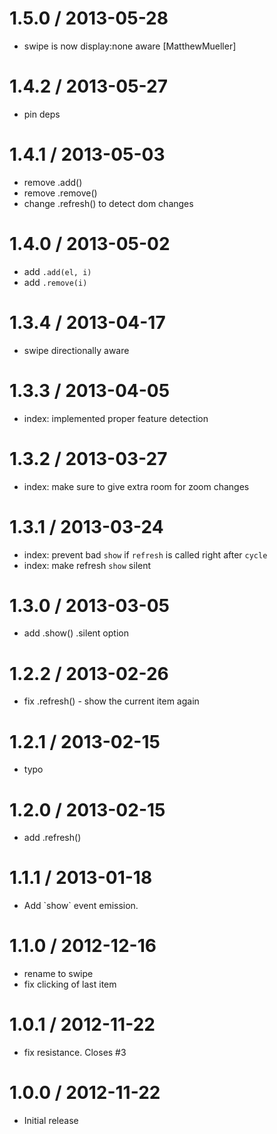 
1.5.0 / 2013-05-28
==================

  * swipe is now display:none aware [MatthewMueller]

1.4.2 / 2013-05-27 
==================

 * pin deps

1.4.1 / 2013-05-03 
==================

  * remove .add()
  * remove .remove()
  * change .refresh() to detect dom changes 

1.4.0 / 2013-05-02
==================

  * add `.add(el, i)`
  * add `.remove(i)`

1.3.4 / 2013-04-17
==================

  * swipe directionally aware

1.3.3 / 2013-04-05
==================

  * index: implemented proper feature detection

1.3.2 / 2013-03-27
==================

  * index: make sure to give extra room for zoom changes

1.3.1 / 2013-03-24
==================

  * index: prevent bad `show` if `refresh` is called right after `cycle`
  * index: make refresh `show` silent

1.3.0 / 2013-03-05
==================

  * add .show() .silent option

1.2.2 / 2013-02-26
==================

  * fix .refresh() - show the current item again

1.2.1 / 2013-02-15
==================

  * typo

1.2.0 / 2013-02-15
==================

  * add .refresh()

1.1.1 / 2013-01-18
==================

  * Add \`show\` event emission.

1.1.0 / 2012-12-16
==================

  * rename to swipe
  * fix clicking of last item

1.0.1 / 2012-11-22
==================

  * fix resistance. Closes #3

1.0.0 / 2012-11-22
==================

  * Initial release
